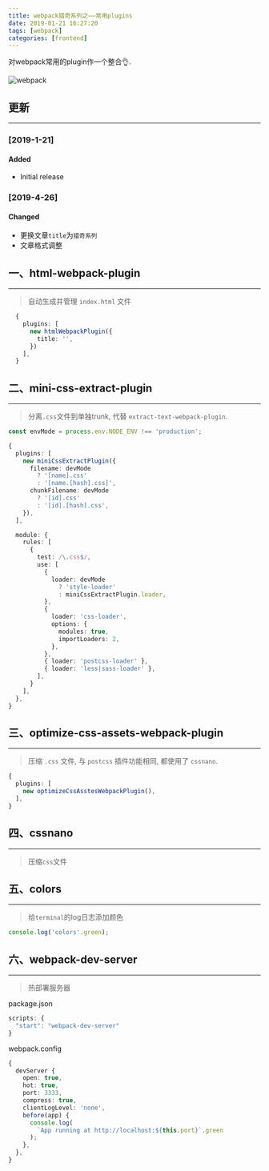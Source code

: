 ```yaml
---
title: webpack猎奇系列之——常用plugins
date: 2019-01-21 16:27:20
tags: [webpack]
categories: [frontend]
---
```


对webpack常用的plugin作一个整合👌.


<!-- more -->


![webpack](https://oos.yyge.top/blog/2019/1/22/images/webpack_1.jpg?imageView2/0/q/75|watermark/2/text/6Ziz5ZOl5bCP56uZ/font/5b6u6L2v6ZuF6buR/fontsize/440/fill/IzE4OTBGRg==/dissolve/100/gravity/SouthEast/dx/10/dy/10|imageslim)


## 更新

------

### [2019-1-21]

#### Added

- Initial release

### [2019-4-26]

#### Changed

- 更换文章`title`为`猎奇系列`
- 文章格式调整

## 一、html-webpack-plugin

------

> 自动生成并管理 `index.html` 文件

```ts
  {
    plugins: [
      new htmlWebpackPlugin({
        title: '',
      })
    ],
  }
```

## 二、mini-css-extract-plugin

------

> 分离`.css`文件到单独trunk, 代替 `extract-text-webpack-plugin`.

```ts
const envMode = process.env.NODE_ENV !== 'production';

{
  plugins: [
    new miniCssExtractPlugin({
      filename: devMode
        ? '[name].css'
        : '[name.[hash].css]',
      chunkFilename: devMode
        ? '[id].css'
        : '[id].[hash].css',
    }),
  ],

  module: {
    rules: [
      {
        test: /\.css$/,
        use: [
          {
            loader: devMode
              ? 'style-loader'
              : miniCssExtractPlugin.loader,
          },
          {
            loader: 'css-loader',
            options: {
              modules: true,
              importLoaders: 2,
            },
          },
          { loader: 'postcss-loader' },
          { loader: 'less|sass-loader' },
        ],
      }
    ],
  },
}
```

## 三、optimize-css-assets-webpack-plugin

------

> 压缩 `.css` 文件, 与 `postcss` 插件功能相同, 都使用了 `cssnano`.

```ts
{
  plugins: [
    new optimizeCssAsstesWebpackPlugin(),
  ],
}
```

## 四、cssnano

------

> 压缩`css`文件


## 五、colors

------

> 给`terminal`的log日志添加颜色

```ts
console.log('colors'.green);
```

## 六、webpack-dev-server

------

> 热部署服务器

package.json

```ts
scripts: {
  "start": "webpack-dev-server"
}
```

webpack.config

```ts
{
  devServer {
    open: true,
    hot: true,
    port: 3333,
    compress: true,
    clientLogLevel: 'none',
    before(app) {
      console.log(
        `App running at http://localhost:${this.port}`.green
      );
    },
  },
}
```
